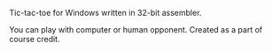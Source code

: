 Tic-tac-toe for Windows written in 32-bit assembler.

You can play with computer or human opponent. Created as a part of course credit.